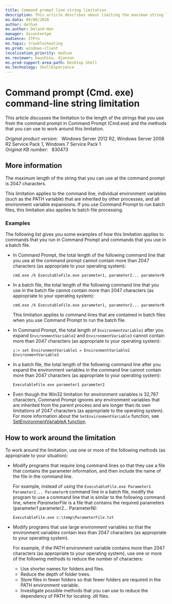 ```yaml
---
title: Command prompt line string limitation
description: This article describes about limiting the maximum string length at the command prompt, and provides solutions to fix the limitation.
ms.data: 09/08/2020
author: delhan
ms.author: Deland-Han
manager: dscontentpm
audience: ITPro
ms.topic: troubleshooting
ms.prod: windows-client
localization_priority: medium
ms.reviewer: kaushika, djanson
ms.prod-support-area-path: Desktop Shell
ms.technology: ShellExperience
---
```

# Command prompt (Cmd. exe) command-line string limitation

This article discusses the limitation to the length of the strings that you use from the command prompt in Command Prompt (Cmd.exe) and the methods that you can use to work around this limitation.

_Original product version:_ &nbsp; Windows Server 2012 R2, Windows Server 2008 R2 Service Pack 1, Windows 7 Service Pack 1  
_Original KB number:_ &nbsp; 830473

## More information

The maximum length of the string that you can use at the command prompt is 2047 characters.

This limitation applies to the command line, individual environment variables (such as the PATH variable) that are inherited by other processes, and all environment variable expansions. If you use Command Prompt to run batch files, this limitation also applies to batch file processing.

### Examples

The following list gives you some examples of how this limitation applies to commands that you run in Command Prompt and commands that you use in a batch file.

- In Command Prompt, the total length of the following command line that you use at the command prompt cannot contain more than 2047 characters (as appropriate to your operating system):

  ```console
  cmd.exe /k ExecutableFile.exe parameter1, parameter2... parameterN
  ```

- In a batch file, the total length of the following command line that you use in the batch file cannot contain more than 2047 characters (as appropriate to your operating system):

  ```console
  cmd.exe /k ExecutableFile.exe parameter1, parameter2... parameterN
  ```

  This limitation applies to command lines that are contained in batch files when you use Command Prompt to run the batch file.

- In Command Prompt, the total length of `EnvironmentVariable1` after you expand `EnvironmentVariable2` and `EnvironmentVariable3` cannot contain more than 2047 characters (as appropriate to your operating system):

  ```console
  c:> set EnvironmentVariable1 = EnvironmentVariable2 EnvironmentVariable3
  ```

- In a batch file, the total length of the following command line after you expand the environment variables in the command line cannot contain more than 2047 characters (as appropriate to your operating system):

  ```console
  ExecutableFile.exe parameter1 parameter2
  ```

- Even though the Win32 limitation for environment variables is 32,767 characters, Command Prompt ignores any environment variables that are inherited from the parent process and are longer than its own limitations of 2047 characters (as appropriate to the operating system). For more information about the `SetEnvironmentVariable` function, see [SetEnvironmentVariableA function](/windows/win32/api/processenv/nf-processenv-setenvironmentvariablea).

## How to work around the limitation

To work around the limitation, use one or more of the following methods (as appropriate to your situation):

- Modify programs that require long command lines so that they use a file that contains the parameter information, and then include the name of the file in the command line.

  For example, instead of using the `ExecutableFile.exe Parameter1 Parameter2... ParameterN` command line in a batch file, modify the program to use a command line that is similar to the following command line, where *ParameterFile* is a file that contains the required parameters (parameter1 parameter2... ParameterN):

  ```console
  ExecutableFile.exe c:\temp\ParameterFile.txt
  ```

- Modify programs that use large environment variables so that the environment variables contain less than 2047 characters (as appropriate to your operating system).

  For example, if the PATH environment variable contains more than 2047 characters (as appropriate to your operating system), use one or more of the following methods to reduce the number of characters:

  - Use shorter names for folders and files.
  - Reduce the depth of folder trees.
  - Store files in fewer folders so that fewer folders are required in the PATH environment variable.
  - Investigate possible methods that you can use to reduce the dependency of PATH for locating .dll files.
